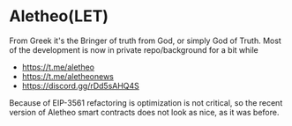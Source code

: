 # Aletheo(LET)

From Greek it's the Bringer of truth from God, or simply God of Truth. Most of the development is now in private repo/background for a bit while
* https://t.me/aletheo
* https://t.me/aletheonews
* https://discord.gg/rDd5sAHQ4S

Because of EIP-3561 refactoring is optimization is not critical, so the recent version of Aletheo smart contracts does not look as nice, as it was before. 
